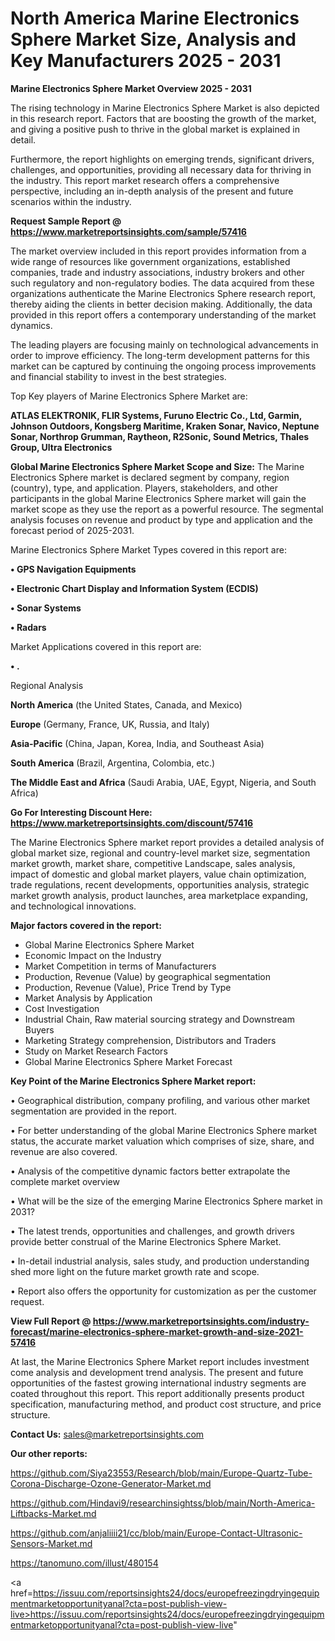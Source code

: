 # North America Marine Electronics Sphere Market Size, Analysis and Key Manufacturers 2025 - 2031

<Strong> Marine Electronics Sphere Market Overview 2025 - 2031</strong>

The rising technology in Marine Electronics Sphere Market is also depicted in this research report. Factors that are boosting the growth of the market, and giving a positive push to thrive in the global market is explained in detail.

Furthermore, the report highlights on emerging trends, significant drivers, challenges, and opportunities, providing all necessary data for thriving in the industry. This report market research offers a comprehensive perspective, including an in-depth analysis of the present and future scenarios within the industry.

<strong>Request Sample Report @ <a href=https://www.marketreportsinsights.com/sample/57416>https://www.marketreportsinsights.com/sample/57416</a></strong>

The market overview included in this report provides information from a wide range of resources like government organizations, established companies, trade and industry associations, industry brokers and other such regulatory and non-regulatory bodies. The data acquired from these organizations authenticate the Marine Electronics Sphere research report, thereby aiding the clients in better decision making. Additionally, the data provided in this report offers a contemporary understanding of the market dynamics.

The leading players are focusing mainly on technological advancements in order to improve efficiency. The long-term development patterns for this market can be captured by continuing the ongoing process improvements and financial stability to invest in the best strategies.

Top Key players of Marine Electronics Sphere Market are:

<strong>ATLAS ELEKTRONIK, FLIR Systems, Furuno Electric Co., Ltd, Garmin, Johnson Outdoors, Kongsberg Maritime, Kraken Sonar, Navico, Neptune Sonar, Northrop Grumman, Raytheon, R2Sonic, Sound Metrics, Thales Group, Ultra Electronics</strong>

<strong><b>Global Marine Electronics Sphere Market Scope and Size:</b></strong>
The Marine Electronics Sphere market is declared segment by company, region (country), type, and application. Players, stakeholders, and other participants in the global Marine Electronics Sphere market will gain the market scope as they use the report as a powerful resource. The segmental analysis focuses on revenue and product by type and application and the forecast period of 2025-2031.

Marine Electronics Sphere Market Types covered in this report are:

<strong>• GPS Navigation Equipments

• Electronic Chart Display and Information System (ECDIS)

• Sonar Systems

• Radars</strong>

Market Applications covered in this report are:

<strong>• .</strong> 

Regional Analysis

<strong>North America</strong> (the United States, Canada, and Mexico)

<strong>Europe</strong> (Germany, France, UK, Russia, and Italy)

<strong>Asia-Pacific</strong> (China, Japan, Korea, India, and Southeast Asia)

<strong>South America</strong> (Brazil, Argentina, Colombia, etc.)

<strong>The Middle East and Africa</strong> (Saudi Arabia, UAE, Egypt, Nigeria, and South Africa)

<strong>Go For Interesting Discount Here: <a href=https://www.marketreportsinsights.com/discount/57416>https://www.marketreportsinsights.com/discount/57416</a></strong>

The Marine Electronics Sphere market report provides a detailed analysis of global market size, regional and country-level market size, segmentation market growth, market share, competitive Landscape, sales analysis, impact of domestic and global market players, value chain optimization, trade regulations, recent developments, opportunities analysis, strategic market growth analysis, product launches, area marketplace expanding, and technological innovations.

<strong><b>Major factors covered in the report:</b></strong>
<ul>
  <li>Global Marine Electronics Sphere Market </li>
  <li>Economic Impact on the Industry</li>
  <li>Market Competition in terms of Manufacturers</li>
  <li>Production, Revenue (Value) by geographical segmentation</li>
  <li>Production, Revenue (Value), Price Trend by Type</li>
  <li>Market Analysis by Application</li>
  <li>Cost Investigation</li>
  <li>Industrial Chain, Raw material sourcing strategy and Downstream Buyers</li>
  <li>Marketing Strategy comprehension, Distributors and Traders</li>
  <li>Study on Market Research Factors</li>
  <li>Global Marine Electronics Sphere Market Forecast</li>
</ul>

<strong><b>Key Point of the Marine Electronics Sphere Market report:</b></strong>

• Geographical distribution, company profiling, and various other market segmentation are provided in the report.

• For better understanding of the global Marine Electronics Sphere market status, the accurate market valuation which comprises of size, share, and revenue are also covered.

• Analysis of the competitive dynamic factors better extrapolate the complete market overview

• What will be the size of the emerging Marine Electronics Sphere market in 2031?

• The latest trends, opportunities and challenges, and growth drivers provide better construal of the Marine Electronics Sphere Market.

• In-detail industrial analysis, sales study, and production understanding shed more light on the future market growth rate and scope.

• Report also offers the opportunity for customization as per the customer request.

<strong><b>View Full Report @ <a href=https://www.marketreportsinsights.com/industry-forecast/marine-electronics-sphere-market-growth-and-size-2021-57416>https://www.marketreportsinsights.com/industry-forecast/marine-electronics-sphere-market-growth-and-size-2021-57416</a></b></strong>


At last, the Marine Electronics Sphere Market report includes investment come analysis and development trend analysis. The present and future opportunities of the fastest growing international industry segments are coated throughout this report. This report additionally presents product specification, manufacturing method, and product cost structure, and price structure.

<strong>Contact Us:</strong>
sales@marketreportsinsights.com

<strong>Our other reports:</strong>

<a href=https://github.com/Siya23553/Research/blob/main/Europe-Quartz-Tube-Corona-Discharge-Ozone-Generator-Market.md>https://github.com/Siya23553/Research/blob/main/Europe-Quartz-Tube-Corona-Discharge-Ozone-Generator-Market.md</a>

<a href=https://github.com/Hindavi9/researchinsightss/blob/main/North-America-Liftbacks-Market.md>https://github.com/Hindavi9/researchinsightss/blob/main/North-America-Liftbacks-Market.md</a>

<a href=https://github.com/anjaliiii21/cc/blob/main/Europe-Contact-Ultrasonic-Sensors-Market.md>https://github.com/anjaliiii21/cc/blob/main/Europe-Contact-Ultrasonic-Sensors-Market.md</a>

<a href=https://tanomuno.com/illust/480154>https://tanomuno.com/illust/480154</a>

<a href=https://issuu.com/reportsinsights24/docs/europefreezingdryingequipmentmarketopportunityanal?cta=post-publish-view-live>https://issuu.com/reportsinsights24/docs/europefreezingdryingequipmentmarketopportunityanal?cta=post-publish-view-live</a>"
